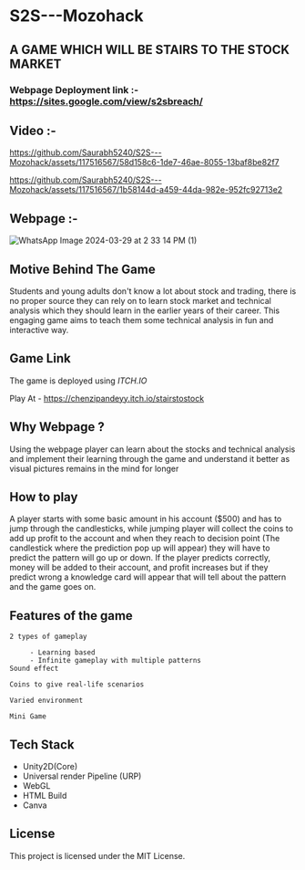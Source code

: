 # S2S---Mozohack
## A GAME WHICH WILL BE STAIRS TO THE STOCK MARKET
### Webpage Deployment link :- https://sites.google.com/view/s2sbreach/

## Video :-

https://github.com/Saurabh5240/S2S---Mozohack/assets/117516567/58d158c6-1de7-46ae-8055-13baf8be82f7

https://github.com/Saurabh5240/S2S---Mozohack/assets/117516567/1b58144d-a459-44da-982e-952fc92713e2

## Webpage :- 
![WhatsApp Image 2024-03-29 at 2 33 14 PM (1)](https://github.com/Saurabh5240/S2S---Mozohack/assets/117516567/32bc3926-83ee-489d-8abd-e3108179386a)
## Motive Behind The Game
Students and young adults don't know a lot about stock and trading, there is no proper source they can rely on to learn stock market and technical analysis which they should learn in the earlier years of their career. This engaging game aims to teach them some technical analysis in fun and interactive way.
## Game Link
The game is deployed using *ITCH.IO*

Play At - https://chenzipandeyy.itch.io/stairstostock
## Why Webpage ?
Using the webpage player can learn about the stocks and technical analysis and implement their learning through the game and understand it better as visual pictures remains in the mind for longer

## How to play 
A player starts with some basic amount in his account ($500) and has to jump through the candlesticks, while jumping player will collect the coins to add up profit to the account and when they reach to decision point (The candlestick where the prediction pop up will appear) they will have to predict the pattern will go up or down. If the player predicts correctly, money will be added to their account, and profit increases but if they predict wrong a knowledge card will appear that will tell about the pattern and the game goes on.

## Features of the game
    2 types of gameplay 
       
         - Learning based 
         - Infinite gameplay with multiple patterns
    Sound effect

    Coins to give real-life scenarios

    Varied environment 

    Mini Game
    
## Tech Stack
* Unity2D(Core)
* Universal render Pipeline (URP)
* WebGL 
* HTML Build
* Canva

## License
This project is licensed under the MIT License.
